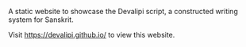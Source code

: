 A static website to showcase the Devalipi script, a constructed writing system for Sanskrit.

Visit <https://devalipi.github.io/> to view this website.
